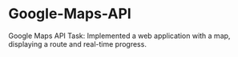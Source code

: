 # Google-Maps-API
Google Maps API Task: Implemented a web application with a map, displaying a route
and real-time progress.
